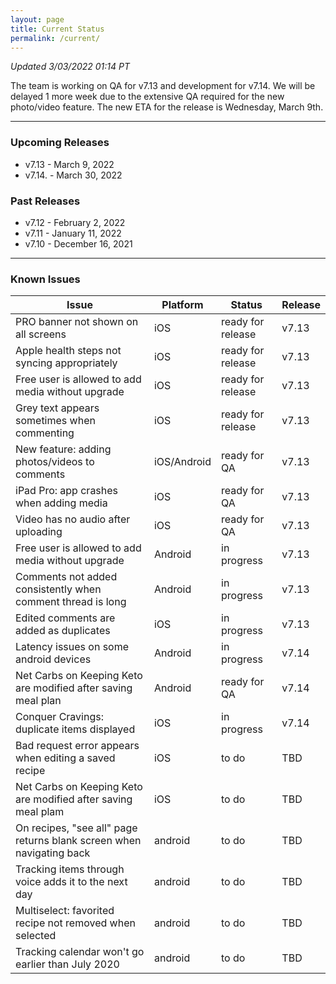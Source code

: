 ```yaml
---
layout: page
title: Current Status
permalink: /current/
---
```


_Updated 3/03/2022 01:14 PT_

The team is working on QA for v7.13 and development for v7.14. We will be delayed 1 more week due to the extensive QA required for the new photo/video feature. The new ETA for the release is Wednesday, March 9th. 

***

### Upcoming Releases
- v7.13   - March 9, 2022
- v7.14.  - March 30, 2022
 
### Past Releases
- v7.12   - February 2, 2022
- v7.11   - January 11, 2022
- v7.10   - December 16, 2021

***

### Known Issues

|Issue                          |Platform   | Status    | Release           |
| ---                           | ---       | ---       | ---               |
|PRO banner not shown on all screens|iOS|ready for release| v7.13|
|Apple health steps not syncing appropriately|iOS|ready for release| v7.13|
|Free user is allowed to add media without upgrade|iOS|ready for release| v7.13|
|Grey text appears sometimes when commenting|iOS|ready for release| v7.13|
|New feature: adding photos/videos to comments|iOS/Android|ready for QA| v7.13|
|iPad Pro: app crashes when adding media|iOS|ready for QA| v7.13|
|Video has no audio after uploading|iOS|ready for QA| v7.13|
|Free user is allowed to add media without upgrade|Android|in progress| v7.13|
|Comments not added consistently when comment thread is long|Android|in progress| v7.13|
|Edited comments are added as duplicates|iOS|in progress| v7.13|
|Latency issues on some android devices|Android|in progress| v7.14|
|Net Carbs on Keeping Keto are modified after saving meal plan|Android|ready for QA| v7.14|
|Conquer Cravings: duplicate items displayed|iOS|in progress| v7.14|
|Bad request error appears when editing a saved recipe|iOS|to do| TBD|
|Net Carbs on Keeping Keto are modified after saving meal plam|iOS|to do| TBD|
|On recipes, "see all" page returns blank screen when navigating back |android|to do| TBD|
|Tracking items through voice adds it to the next day |android|to do| TBD|
|Multiselect: favorited recipe not removed when selected |android|to do| TBD|
|Tracking calendar won't go earlier than July 2020 |android|to do| TBD|
